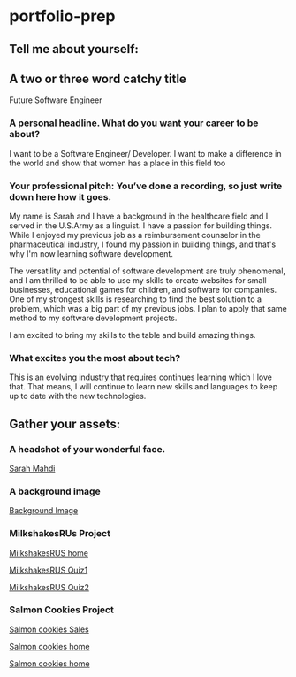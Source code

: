 # portfolio-prep

## Tell me about yourself:

## A two or three word catchy title

Future Software Engineer 

### A personal headline. What do you want your career to be about?

I want to be a Software Engineer/ Developer. I want to make a difference in the world and show that women has a place in this field too 

### Your professional pitch: You’ve done a recording, so just write down here how it goes.

My name is Sarah and I have a background in the healthcare field and I served in the U.S.Army as a linguist. I have a passion for building things. While I enjoyed my previous job as a reimbursement counselor in the pharmaceutical industry, I found my passion in building things, and that's why I'm now learning software development.

The versatility and potential of software development are truly phenomenal, and I am thrilled to be able to use my skills to create websites for small businesses, educational games for children, and software for companies. One of my strongest skills is researching to find the best solution to a problem, which was a big part of my previous jobs. I plan to apply that same method to my software development projects.

I am excited to bring my skills to the table and build amazing things.

### What excites you the most about tech? 

This is an evolving industry that requires continues learning which I love that. That means, I will continue to learn new skills and languages to keep up to date with the new technologies. 


## Gather your assets:

### A headshot of your wonderful face.

[Sarah Mahdi](images/headshot.jpg)

### A background image

[Background Image](images/background.jpg)


### MilkshakesRUs Project

[MilkshakesRUS home](images/Milkshakesrus1.png)

[MilkshakesRUS Quiz1](images/Milkshakesrus2.png)

[MilkshakesRUS Quiz2](images/Milkshakesrus3.png)

### Salmon Cookies Project 

[Salmon cookies Sales](images/salmon%20cookies%20sales.png)

[Salmon cookies home](images/salmon%20cookies%20home.png)

[Salmon cookies home](images/salmon%20cookies%202.png)
